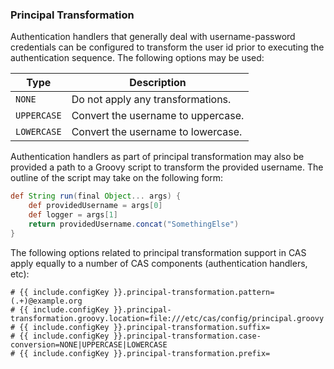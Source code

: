### Principal Transformation

Authentication handlers that generally deal with username-password credentials
can be configured to transform the user id prior to executing the authentication sequence.
The following options may be used:

| Type                    | Description
|-------------------------|----------------------------------------------------------
| `NONE`                  | Do not apply any transformations.
| `UPPERCASE`             | Convert the username to uppercase.
| `LOWERCASE`             | Convert the username to lowercase.

Authentication handlers as part of principal transformation may also be provided a path to a 
Groovy script to transform the provided username. The outline of the script may take on the following form:

```groovy
def String run(final Object... args) {
    def providedUsername = args[0]
    def logger = args[1]
    return providedUsername.concat("SomethingElse")
}
```

The following options related to principal transformation support in CAS apply 
equally to a number of CAS components (authentication handlers, etc):

```properties
# {{ include.configKey }}.principal-transformation.pattern=(.+)@example.org
# {{ include.configKey }}.principal-transformation.groovy.location=file:///etc/cas/config/principal.groovy
# {{ include.configKey }}.principal-transformation.suffix=
# {{ include.configKey }}.principal-transformation.case-conversion=NONE|UPPERCASE|LOWERCASE
# {{ include.configKey }}.principal-transformation.prefix=
```


